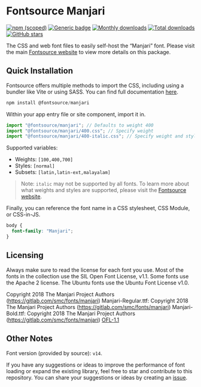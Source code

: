 # Fontsource Manjari

[![npm (scoped)](https://img.shields.io/npm/v/@fontsource/manjari?color=brightgreen)](https://www.npmjs.com/package/@fontsource/manjari) [![Generic badge](https://img.shields.io/badge/fontsource-passing-brightgreen)](https://github.com/fontsource/fontsource) [![Monthly downloads](https://badgen.net/npm/dm/@fontsource/manjari)](https://github.com/fontsource/fontsource) [![Total downloads](https://badgen.net/npm/dt/@fontsource/manjari)](https://github.com/fontsource/fontsource) [![GitHub stars](https://img.shields.io/github/stars/fontsource/fontsource.svg?style=social&label=Star)](https://github.com/fontsource/fontsource/stargazers)

The CSS and web font files to easily self-host the “Manjari” font. Please visit the main [Fontsource website](https://fontsource.org/fonts/manjari) to view more details on this package.

## Quick Installation

Fontsource offers multiple methods to import the CSS, including using a bundler like Vite or using SASS. You can find full documentation [here](https://fontsource.org/docs/getting-started/introduction).

```javascript
npm install @fontsource/manjari
```

Within your app entry file or site component, import it in.

```javascript
import "@fontsource/manjari"; // Defaults to weight 400
import "@fontsource/manjari/400.css"; // Specify weight
import "@fontsource/manjari/400-italic.css"; // Specify weight and style
```

Supported variables:
- Weights: `[100,400,700]`
- Styles: `[normal]`
- Subsets: `[latin,latin-ext,malayalam]`

> Note: `italic` may not be supported by all fonts. To learn more about what weights and styles are supported, please visit the [Fontsource website](https://fontsource.org/fonts/manjari).

Finally, you can reference the font name in a CSS stylesheet, CSS Module, or CSS-in-JS.

```css
body {
  font-family: "Manjari";
}
```

## Licensing
Always make sure to read the license for each font you use. Most of the fonts in the collection use the SIL Open Font License, v1.1. Some fonts use the Apache 2 license. The Ubuntu fonts use the Ubuntu Font License v1.0.

Copyright 2018 The Manjari Project Authors (https://gitlab.com/smc/fonts/manjari) Manjari-Regular.ttf: Copyright 2018 The Manjari Project Authors (https://gitlab.com/smc/fonts/manjari) Manjari-Bold.ttf: Copyright 2018 The Manjari Project Authors (https://gitlab.com/smc/fonts/manjari)
[OFL-1.1](https://openfontlicense.org)

## Other Notes
Font version (provided by source): `v14`.

If you have any suggestions or ideas to improve the performance of font loading or expand the existing library, feel free to star and contribute to this repository. You can share your suggestions or ideas by creating an [issue](https://github.com/fontsource/fontsource/issues).